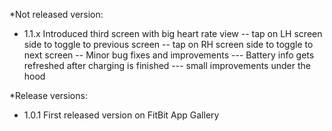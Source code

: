 *Not released version:
- 1.1.x Introduced third screen with big heart rate view
-- tap on LH screen side to toggle to previous screen
-- tap on RH screen side to toggle to next screen
-- Minor bug fixes and improvements
--- Battery info gets refreshed after charging is finished
--- small improvements under the hood

*Release versions:
- 1.0.1 First released version on FitBit App Gallery